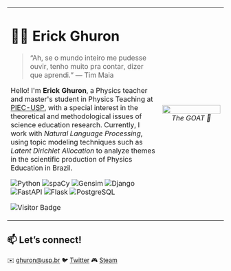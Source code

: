 <table>
<tr>
<td width="70%">

# 👨‍🏫 Erick Ghuron

> “Ah, se o mundo inteiro me pudesse ouvir, tenho muito pra contar, dizer que aprendi.” — Tim Maia

Hello! I'm **Erick Ghuron**, a Physics teacher and master's student in Physics Teaching at [PIEC-USP](https://portal.if.usp.br/piec/), with a special interest in the theoretical and methodological issues of science education research. Currently, I work with *Natural Language Processing*, using topic modeling techniques such as *Latent Dirichlet Allocation* to analyze themes in the scientific production of Physics Education in Brazil.

![Python](https://img.shields.io/badge/Python-6A0DAD?style=flat&logo=python&logoColor=white)
![spaCy](https://img.shields.io/badge/spaCy-6A0DAD?style=flat&logo=spacy&logoColor=white)
![Gensim](https://img.shields.io/badge/Gensim-6A0DAD?style=flat&logoColor=white)
![Django](https://img.shields.io/badge/Django-6A0DAD?style=flat&logo=django&logoColor=white)
![FastAPI](https://img.shields.io/badge/FastAPI-6A0DAD?style=flat&logo=fastapi&logoColor=white)
![Flask](https://img.shields.io/badge/Flask-6A0DAD?style=flat&logo=flask&logoColor=white)
![PostgreSQL](https://img.shields.io/badge/PostgreSQL-6A0DAD?style=flat&logo=postgresql&logoColor=white)

![Visitor Badge](https://komarev.com/ghpvc/?username=ghuron&style=flat&color=blue)

</td>
<td width="30%">
  <p align="center">
    <img src="https://media2.giphy.com/media/v1.Y2lkPTc5MGI3NjExaGNhdWNocjM0MmJ0NXEzZHZrMHlmNm54MzN0aWplaHl1ZjE4OWY0MCZlcD12MV9pbnRlcm5hbF9naWZfYnlfaWQmY3Q9Zw/EWlFG17ycfUQTdX5LA/giphy.gif" width="100%">
    <br>
    <em>The GOAT 🐐</em>
  </p>
</td>
</tr>
</table>

## 📫 Let’s connect!

✉️ <a href="mailto:ghuron@usp.br">ghuron@usp.br</a>
🐦 [Twitter](https://twitter.com/ghurone)
🎮 [Steam](https://steamcommunity.com/id/ghuron)
